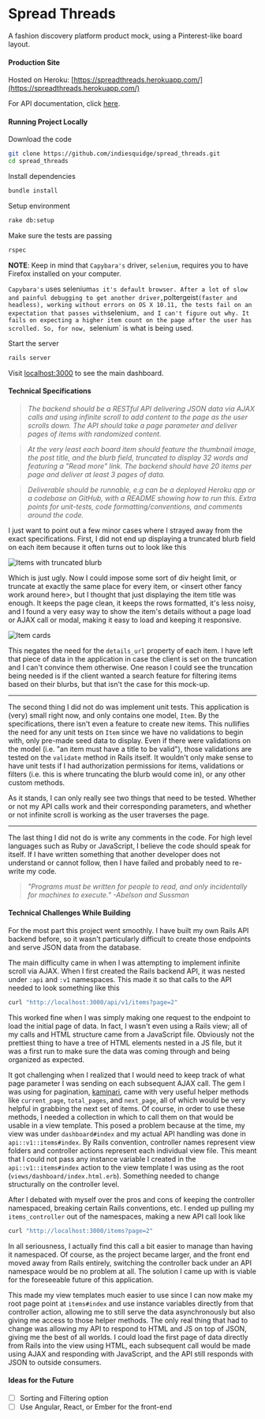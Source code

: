 # Spread Threads
A fashion discovery platform product mock, using a Pinterest-like board layout.

#### Production Site
Hosted on Heroku: [https://spreadthreads.herokuapp.com/](https://spreadthreads.herokuapp.com/)

For API documentation, click [here](https://spreadthreads.herokuapp.com/api/docs).

#### Running Project Locally
Download the code
```sh
git clone https://github.com/indiesquidge/spread_threads.git
cd spread_threads
```

Install dependencies
```sh
bundle install
```

Setup environment
```sh
rake db:setup
```

Make sure the tests are passing
```sh
rspec
```

**NOTE**: Keep in mind that `Capybara's` driver, `selenium`, requires you to have
Firefox installed on your computer.

`Capybara's` uses selenium` as it's default browser. After a lot of slow and
painful debugging to get another driver, `poltergeist` (faster and headless),
working without errors on OS X 10.11, the tests fail on an expectation that
passes with `selenium`, and I can't figure out why. It fails on expecting a
higher item count on the page after the user has scrolled. So, for now,
`selenium` is what is being used.

Start the server
```sh
rails server
```

Visit [localhost:3000](http://localhost:3000/) to see the main dashboard.

#### Technical Specifications
> _The backend should be a RESTful API delivering JSON data via AJAX calls and
using infinite scroll to add content to the page as the user scrolls down. The
API should take a page parameter and deliver pages of items with randomized
content._

> _At the very least each board item should feature the thumbnail image, the
post title, and the blurb field, truncated to display 32 words and featuring a
"Read more" link. The backend should have 20 items per page and deliver at least
3 pages of data._

 > _Deliverable should be runnable, e.g can be a deployed Heroku app or a
codebase on GitHub, with a README showing how to run this. Extra points for
unit-tests, code formatting/conventions, and comments around the code._

I just want to point out a few minor cases where I strayed away from the exact
specifications. First, I did not end up displaying a truncated blurb field on
each item because it often turns out to look like this

![Items with truncated blurb](http://i.imgur.com/Pjb4PY3.png)

Which is just ugly. Now I could impose some sort of div height limit, or
truncate at exactly the same place for every item, or \<insert other fancy work
around here\>, but I thought that just displaying the item title was enough. It
keeps the page clean, it keeps the rows formatted, it's less noisy, and I found
a very easy way to show the item's details without a page load or AJAX call or
modal, making it easy to load and keeping it responsive.

![Item cards](http://i.imgur.com/sfQcHf4.gif)

This negates the need for the `details_url` property of each item. I have
left that piece of data in the application in case the client is set on the
truncation and I can't convince them otherwise. One reason I could see the
truncation being needed is if the client wanted a search feature for filtering
items based on their blurbs, but that isn't the case for this mock-up.

---

The second thing I did not do was implement unit tests. This application is
(very) small right now, and only contains one model, `Item`. By the
specifications, there isn't even a feature to create new items. This nullifies
the need for any unit tests on `Item` since we have no validations to begin
with, only pre-made seed data to display. Even if there were validations on the
model (i.e. "an item must have a title to be valid"), those validations are
tested on the `validate` method in Rails itself. It wouldn't only make sense to
have unit tests if I had authorization permissions for items, validations or
filters (i.e. this is where truncating the blurb would come in), or any other
custom methods.

As it stands, I can only really see two things that need to be tested. Whether
or not my API calls work and their corresponding parameters, and whether or not
infinite scroll is working as the user traverses the page.

---

The last thing I did not do is write any comments in the code. For high level
languages such as Ruby or JavaScript, I believe the code should speak for
itself. If I have written something that another developer does not understand
or cannot follow, then I have failed and probably need to re-write my code.

> _"Programs must be written for people to read, and only incidentally for
machines to execute." -Abelson and Sussman_

#### Technical Challenges While Building
For the most part this project went smoothly. I have built my own Rails API
backend before, so it wasn't particularly difficult to create those endpoints
and serve JSON data from the database.

The main difficulty came in when I was attempting to implement infinite scroll
via
AJAX. When I first created the Rails backend API, it was nested under `:api` and
`:v1` namespaces. This made it so that calls to the API needed to look something
like this

```sh
curl "http://localhost:3000/api/v1/items?page=2"
```

This worked fine when I was simply making one request to the endpoint to load
the initial page of data. In fact, I wasn't even using a Rails view; all of my
calls and HTML structure came from a JavaScript file. Obviously not the
prettiest thing to have a tree of HTML elements nested in a JS file, but it was
a first run to make sure the data was coming through and being organized as
expected.

It got challenging when I realized that I would need to keep track of what page
parameter I was sending on each subsequent AJAX call. The gem I was using for
pagination, [kaminari](https://github.com/amatsuda/kaminari), came with very
useful helper methods like `current_page`, `total_pages`, and `next_page`, all
of which would be very helpful in grabbing the next set of items. Of course, in
order to use these methods, I needed a collection in which to call them on that
would be usable in a view template. This posed a problem because at the time, my
view was under `dashboard#index` and my actual API handling was done in
`api::v1::items#index`. By Rails convention, controller names represent view
folders and controller actions represent each individual view file. This meant
that I could not pass any instance variable I created in the
`api::v1::items#index` action to the view template I was using as the root
(`views/dashboard/index.html.erb`). Something needed to change structurally on
the controller level.

After I debated with myself over the pros and cons of keeping the controller
namespaced, breaking certain Rails conventions, etc. I ended up pulling my
`items_controller` out of the namespaces, making a new API call look like

```sh
curl "http://localhost:3000/items?page=2"
```

In all seriousness, I actually find this call a bit easier to manage than
having it namespaced. Of course, as the project became larger, and the front
end moved away from Rails entirely, switching the controller back under an API
namespace would be no problem at all. The solution I came up with is viable for
the foreseeable future of this application.

This made my view templates much easier to use since I can now make my root page
point at `items#index` and use instance variables directly from that controller
action, allowing me to still serve the data asynchronously but also giving me
access to those helper methods. The only real thing that had to change was
allowing my API to respond to HTML and JS on top of JSON, giving me the best of
all worlds. I could load the first page of data directly from Rails into the
view using HTML, each subsequent call would be made using AJAX and responding
with JavaScript, and the API still responds with JSON to outside consumers.

#### Ideas for the Future
- [ ] Sorting and Filtering option
- [ ] Use Angular, React, or Ember for the front-end
